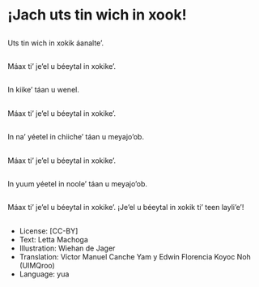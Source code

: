 # ¡Jach uts tin wich in xook!

##
Uts tin wich in xokik áanalte’.

##
Máax ti’ je’el u béeytal in xokike’.

##
In kiike’ táan u wenel.

##
Máax ti’ je’el u béeytal in xokike’.

##
In na’ yéetel in chiiche’ táan u meyajo’ob.

##
Máax ti’ je’el u béeytal in xokike’.

##
In yuum yéetel in noole’ táan u meyajo’ob.

##
Máax ti’ je’el u béeytal in xokike’. ¡Je’el u béeytal in xokik ti’ teen layli’e’!

##
* License: [CC-BY]
* Text: Letta Machoga
* Illustration: Wiehan de Jager
* Translation: Víctor Manuel Canche Yam y Edwin Florencia Koyoc Noh (UIMQroo)
* Language: yua
